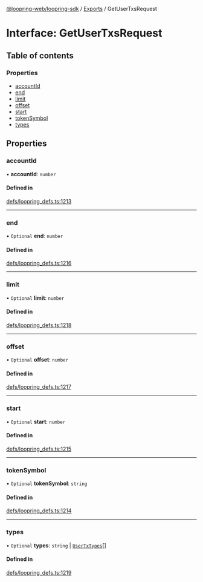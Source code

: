 [@loopring-web/loopring-sdk](../README.md) / [Exports](../modules.md) / GetUserTxsRequest

# Interface: GetUserTxsRequest

## Table of contents

### Properties

- [accountId](GetUserTxsRequest.md#accountid)
- [end](GetUserTxsRequest.md#end)
- [limit](GetUserTxsRequest.md#limit)
- [offset](GetUserTxsRequest.md#offset)
- [start](GetUserTxsRequest.md#start)
- [tokenSymbol](GetUserTxsRequest.md#tokensymbol)
- [types](GetUserTxsRequest.md#types)

## Properties

### accountId

• **accountId**: `number`

#### Defined in

[defs/loopring_defs.ts:1213](https://github.com/Loopring/loopring_sdk/blob/81e0b16/src/defs/loopring_defs.ts#L1213)

___

### end

• `Optional` **end**: `number`

#### Defined in

[defs/loopring_defs.ts:1216](https://github.com/Loopring/loopring_sdk/blob/81e0b16/src/defs/loopring_defs.ts#L1216)

___

### limit

• `Optional` **limit**: `number`

#### Defined in

[defs/loopring_defs.ts:1218](https://github.com/Loopring/loopring_sdk/blob/81e0b16/src/defs/loopring_defs.ts#L1218)

___

### offset

• `Optional` **offset**: `number`

#### Defined in

[defs/loopring_defs.ts:1217](https://github.com/Loopring/loopring_sdk/blob/81e0b16/src/defs/loopring_defs.ts#L1217)

___

### start

• `Optional` **start**: `number`

#### Defined in

[defs/loopring_defs.ts:1215](https://github.com/Loopring/loopring_sdk/blob/81e0b16/src/defs/loopring_defs.ts#L1215)

___

### tokenSymbol

• `Optional` **tokenSymbol**: `string`

#### Defined in

[defs/loopring_defs.ts:1214](https://github.com/Loopring/loopring_sdk/blob/81e0b16/src/defs/loopring_defs.ts#L1214)

___

### types

• `Optional` **types**: `string` \| [`UserTxTypes`](../enums/UserTxTypes.md)[]

#### Defined in

[defs/loopring_defs.ts:1219](https://github.com/Loopring/loopring_sdk/blob/81e0b16/src/defs/loopring_defs.ts#L1219)
